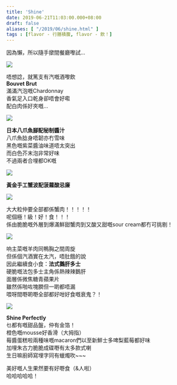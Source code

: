 ```yaml
---
title: 'Shine'
date: 2019-06-21T11:03:00.000+08:00
draft: false
aliases: [ "/2019/06/shine.html" ]
tags : [flavor - 行膳積腹, flavor - 飲！]
---
```


因為懶，所以隨手撳間餐廳嚟試…  

![](/images/shine1.jpg)

唔想諗，就篤支有汽嘅酒嚟飲  
**Bouvet Brut**  
滿滿汽泡嘅Chardonnay  
香氣足入口乾身卻唔會好嚡  
配白肉係好夾嘅…

![](/images/shine2.jpg)

**日本八爪魚腳配秘制醬汁**  
八爪魚腍身唔韌亦冇雪味  
黑色嘅紫菜醬油味道唔太突出  
而白色芥末泡非常好味  
不過兩者合埋都OK嘅  

![](/images/shine3.jpg)

**黃金手工蟹波配菠蘿酸忌廉**  

![](/images/shine4.jpg)

大大粒仲要全部都係蟹肉！！！！！  
呢個極！級！好！食！！！  
係由脆脆嘅外層到爆滿鮮甜蟹肉到又酸又甜嘅sour cream都冇可挑剔！  

![](/images/shine5.jpg)

响主菜嘅羊肉同鴨胸之間周旋  
但係個汽酒實在太汽，唔肚餓的說  
因此繼續食小食：**法式鵝肝多士**  
硬脆嘅法包多士主角係熱辣辣鵝肝  
面層係微焦糖青蘋果片  
雖然係啪咗塊膶但一啲都唔漏  
喂呀間嘢啲嘢全部都好咁好食嘅衰鬼？！  

![](/images/shine6.jpg)

**Shine Perfectly**  
乜都有嘅甜品盤，仲有金箔！  
橙色嘅mousse好香滑（大拇指）  
莓醬蛋糕啦兩種味嘅macaron們以至新鮮士多啤梨藍莓都好味  
加埋朱古力脆脆成碟嘢有太多款式喇  
生日嘛廚師寫埋字同有蠟燭吹~~~  
  
  
美好嘅人生果然要有好嘢食（&人啦）  
哈哈哈哈哈！
